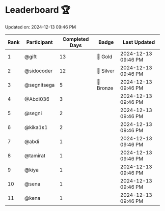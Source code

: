 # Leaderboard 🏆

Updated on: 2024-12-13 09:46 PM

| Rank | Participant       | Completed Days | Badge      | Last Updated         |
|------|-------------------|----------------|------------|----------------------|
| 1    | @gift             | 13             | 🏅 Gold     | 2024-12-13 09:46 PM |
| 2    | @sidocoder        | 12             | 🥈 Silver   | 2024-12-13 09:46 PM |
| 3    | @segnitsega       | 5              | 🥉 Bronze   | 2024-12-13 09:46 PM |
| 4    | @Abdi036          | 3              |            | 2024-12-13 09:46 PM |
| 5    | @segni            | 2              |            | 2024-12-13 09:46 PM |
| 6    | @kika1s1          | 2              |            | 2024-12-13 09:46 PM |
| 7    | @abdi             | 1              |            | 2024-12-13 09:46 PM |
| 8    | @tamirat          | 1              |            | 2024-12-13 09:46 PM |
| 9    | @kiya             | 1              |            | 2024-12-13 09:46 PM |
| 10   | @sena             | 1              |            | 2024-12-13 09:46 PM |
| 11   | @kena             | 1              |            | 2024-12-13 09:46 PM |
